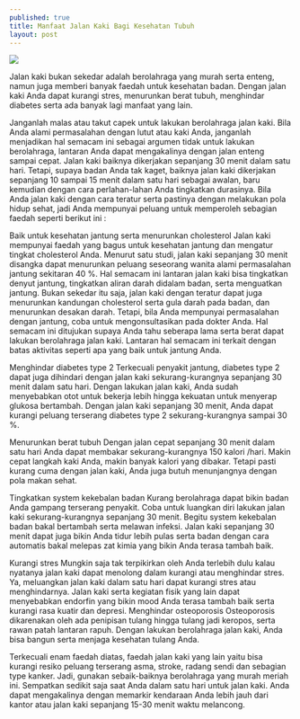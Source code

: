 ```yaml
---
published: true
title: Manfaat Jalan Kaki Bagi Kesehatan Tubuh
layout: post
---
```


<img src="http://ahlikolesterol.com/wp-content/uploads/2015/08/Jalan-Kaki-Ternyata-Bisa-Cegah-Risiko-Kanker-Payudara-Lho.jpg">

Jalan kaki bukan sekedar adalah berolahraga yang murah serta enteng, namun juga memberi banyak faedah untuk kesehatan badan. Dengan jalan kaki Anda dapat kurangi stres, menurunkan berat tubuh, menghindar diabetes serta ada banyak lagi manfaat yang lain. 

Janganlah malas atau takut capek untuk lakukan berolahraga jalan kaki. Bila Anda alami permasalahan dengan lutut atau kaki Anda, janganlah menjadikan hal semacam ini sebagai argumen tidak untuk lakukan berolahraga, lantaran Anda dapat mengakalinya dengan jalan enteng sampai cepat. 
Jalan kaki baiknya dikerjakan sepanjang 30 menit dalam satu hari. Tetapi, supaya badan Anda tak kaget, baiknya jalan kaki dikerjakan sepanjang 10 sampai 15 menit dalam satu hari sebagai awalan, baru kemudian dengan cara perlahan-lahan Anda tingkatkan durasinya. Bila Anda jalan kaki dengan cara teratur serta pastinya dengan melakukan pola hidup sehat, jadi Anda mempunyai peluang untuk memperoleh sebagian faedah seperti berikut ini : 

Baik untuk kesehatan jantung serta menurunkan cholesterol Jalan kaki mempunyai faedah yang bagus untuk kesehatan jantung dan mengatur tingkat cholesterol Anda. Menurut satu studi, jalan kaki sepanjang 30 menit disangka dapat menurunkan peluang seseorang wanita alami permasalahan jantung sekitaran 40 %. Hal semacam ini lantaran jalan kaki bisa tingkatkan denyut jantung, tingkatkan aliran darah didalam badan, serta menguatkan jantung. Bukan sekedar itu saja, jalan kaki dengan teratur dapat juga menurunkan kandungan cholesterol serta gula darah pada badan, dan menurunkan desakan darah. Tetapi, bila Anda mempunyai permasalahan dengan jantung, coba untuk mengonsultasikan pada dokter Anda. Hal semacam ini ditujukan supaya Anda tahu seberapa lama serta berat dapat lakukan berolahraga jalan kaki. Lantaran hal semacam ini terkait dengan batas aktivitas seperti apa yang baik untuk jantung Anda. 

Menghindar diabetes type 2 Terkecuali penyakit jantung, diabetes type 2 dapat juga dihindari dengan jalan kaki sekurang-kurangnya sepanjang 30 menit dalam satu hari. Dengan lakukan jalan kaki, Anda sudah menyebabkan otot untuk bekerja lebih hingga kekuatan untuk menyerap glukosa bertambah. Dengan jalan kaki sepanjang 30 menit, Anda dapat kurangi peluang terserang diabetes type 2 sekurang-kurangnya sampai 30 %. 

Menurunkan berat tubuh Dengan jalan cepat sepanjang 30 menit dalam satu hari Anda dapat membakar sekurang-kurangnya 150 kalori /hari. Makin cepat langkah kaki Anda, makin banyak kalori yang dibakar. Tetapi pasti kurang cuma dengan jalan kaki, Anda juga butuh menunjangnya dengan pola makan sehat. 

Tingkatkan system kekebalan badan Kurang berolahraga dapat bikin badan Anda gampang terserang penyakit. Coba untuk luangkan diri lakukan jalan kaki sekurang-kurangnya sepanjang 30 menit. Begitu system kekebalan badan bakal bertambah serta melawan infeksi. Jalan kaki sepanjang 30 menit dapat juga bikin Anda tidur lebih pulas serta badan dengan cara automatis bakal melepas zat kimia yang bikin Anda terasa tambah baik. 

Kurangi stres Mungkin saja tak terpikirkan oleh Anda terlebih dulu kalau nyatanya jalan kaki dapat menolong dalam kurangi atau menghindar stres. Ya, meluangkan jalan kaki dalam satu hari dapat kurangi stres atau menghindarnya. Jalan kaki serta kegiatan fisik yang lain dapat menyebabkan endorfin yang bikin mood Anda terasa tambah baik serta kurangi rasa kuatir dan depresi. 
Menghindar osteoporosis Osteoporosis dikarenakan oleh ada penipisan tulang hingga tulang jadi keropos, serta rawan patah lantaran rapuh. Dengan lakukan berolahraga jalan kaki, Anda bisa bangun serta menjaga kesehatan tulang Anda. 

Terkecuali enam faedah diatas, faedah jalan kaki yang lain yaitu bisa kurangi resiko peluang terserang asma, stroke, radang sendi dan sebagian type kanker. Jadi, gunakan sebaik-baiknya berolahraga yang murah meriah ini. Sempatkan sedikit saja saat Anda dalam satu hari untuk jalan kaki. Anda dapat mengakalinya dengan memarkir kendaraan Anda lebih jauh dari kantor atau jalan kaki sepanjang 15-30 menit waktu melancong.
